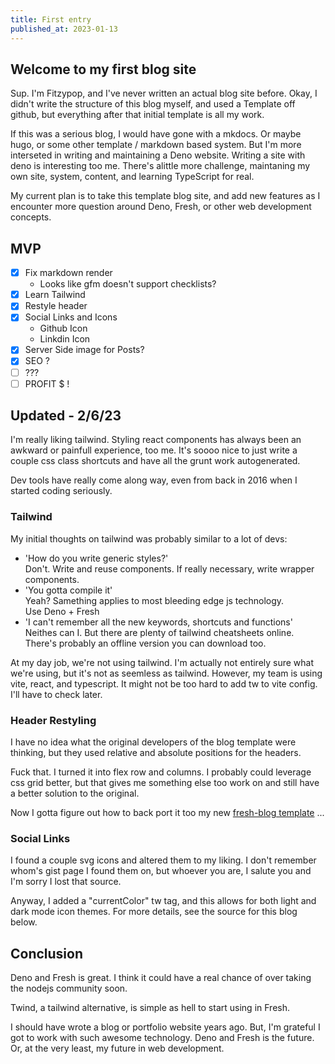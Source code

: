 ```yaml
---
title: First entry
published_at: 2023-01-13
---
```


## Welcome to my first blog site

Sup. I'm Fitzypop, and I've never written an actual blog site before. Okay, I didn't write the structure of this blog myself, and used a Template off 
github, but everything after that initial template is all my work.

If this was a serious blog, I would have gone with a mkdocs. Or maybe hugo, or some other template / markdown based system. 
But I'm more interseted in writing and maintaining a Deno website.
Writing a site with deno is interesting too me. There's alittle more challenge, maintaning my own site, system, content, 
and learning TypeScript for real.

My current plan is to take this template blog site, and add new features as I encounter more question around Deno, 
Fresh, or other web development concepts.

## MVP

- [x] Fix markdown render
  - Looks like gfm doesn't support checklists?
- [x] Learn Tailwind
- [x] Restyle header
- [x] Social Links and Icons
  - Github Icon
  - Linkdin Icon
- [x] Server Side image for Posts?
- [x] SEO ?
- [ ] ???
- [ ] PROFIT $ !

## Updated - 2/6/23

I'm really liking tailwind. Styling react components has always been an awkward or painfull experience, too me. It's soooo nice to just write a couple css class shortcuts and have all the grunt work autogenerated.

Dev tools have really come along way, even from back in 2016 when I started coding seriously.

### Tailwind

My initial thoughts on tailwind was probably similar to a lot of devs:

- 'How do you write generic styles?'  
  Don't. Write and reuse components. If really necessary, write wrapper components.
- 'You gotta compile it'  
  Yeah? Samething applies to most bleeding edge js technology.  
  Use Deno + Fresh
- 'I can't remember all the new keywords, shortcuts and functions'  
  Neithes can I. But there are plenty of tailwind cheatsheets online.  
  There's probably an offline version you can download too.

At my day job, we're not using tailwind. I'm actually not entirely sure what we're using, but it's not as seemless as tailwind.
However, my team is using vite, react, and typescript. It might not be too hard to add tw to vite config. I'll have to check later.

### Header Restyling

I have no idea what the original developers of the blog template were thinking, but they used relative and absolute positions for the headers.

Fuck that. I turned it into flex row and columns. I probably could leverage css grid better, but that gives me something else too work on and still have a better solution to the original.

Now I gotta figure out how to back port it too my new [fresh-blog template](https://github.com/fitzypop/fresh-blog) ...

### Social Links

I found a couple svg icons and altered them to my liking. I don't remember whom's gist page I found them on, but whoever you are, I salute you and I'm sorry I lost that source.

Anyway, I added a "currentColor" tw tag, and this allows for both light and dark mode icon themes. For more details, see the source for this blog below.

## Conclusion

Deno and Fresh is great. I think it could have a real chance of over taking the nodejs community soon.

Twind, a tailwind alternative, is simple as hell to start using in Fresh.

I should have wrote a blog or portfolio website years ago. But, I'm grateful I got to work with such awesome technology. Deno and Fresh is the future. Or, at the very least, my future in web development.
